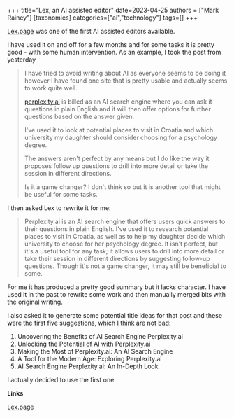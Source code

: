 +++
title="Lex, an AI assisted editor"
date=2023-04-25
authors = ["Mark Rainey"]
[taxonomies]
categories=["ai","technology"]
tags=[]
+++

[Lex.page](https://lex.page/) was one of the first AI assisted editors available. 

<!-- more -->

I have used it on and off for a few months and for some tasks it is pretty good - with some human intervention. As an example, I took the post from yesterday 

> I have tried to avoid writing about AI as everyone seems to be doing it however I have found one site that is pretty usable and actually seems to work quite well.
> 
> [perplexity.ai](http://perplexity.ai) is billed as an AI search engine where you can ask it questions in plain English and it will then offer options for further questions based on the answer given.
> 
> I've used it to look at potential places to visit in Croatia and which university my daughter should consider choosing for a psychology degree.
> 
> The answers aren't perfect by any means but I do like the way it proposes follow up questions to drill into more detail or take the session in different directions.
> 
> Is it a game changer? I don't think so but it is another tool that might be useful for some tasks.

I then asked Lex to rewrite it for me:

> Perplexity.ai is an AI search engine that offers users quick answers to their questions in plain English. I've used it to research potential places to visit in Croatia, as well as to help my daughter decide which university to choose for her psychology degree. It isn't perfect, but it's a useful tool for any task; it allows users to drill into more detail or take their session in different directions by suggesting follow-up questions. Though it's not a game changer, it may still be beneficial to some.

For me it has produced a pretty good summary but it lacks character. I have used it in the past to rewrite some work and then manually merged bits with the original writing. 

I also asked it to generate some potential title ideas for that post and these were the first five suggestions, which I think are not bad:

1.  Uncovering the Benefits of AI Search Engine Perplexity.ai
2.  Unlocking the Potential of AI with Perplexity.ai
3.  Making the Most of Perplexity.ai: An AI Search Engine
4.  A Tool for the Modern Age: Exploring Perplexity.ai
5.  AI Search Engine Perplexity.ai: An In-Depth Look

I actually decided to use the first one.

__Links__

[Lex.page](https://lex.page/)
